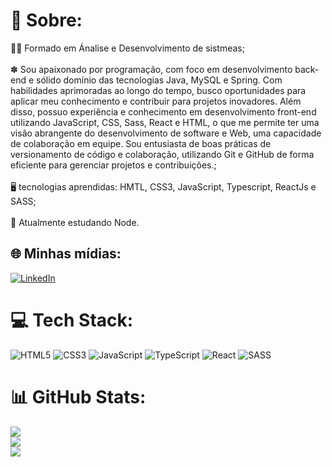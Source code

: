 # 💫 Sobre:
👨‍🎓 Formado em Ánalise e Desenvolvimento de sistmeas;<br><br>✽ Sou apaixonado por programação, com foco em desenvolvimento back-end e sólido domínio das tecnologias Java, MySQL e Spring. Com habilidades aprimoradas ao longo do tempo, busco oportunidades para aplicar meu conhecimento e contribuir para projetos inovadores. Além disso, possuo experiência e conhecimento em desenvolvimento front-end utilizando JavaScript, CSS, Sass, React e HTML, o que me permite ter uma visão abrangente do desenvolvimento de software e Web, uma capacidade de colaboração em equipe. Sou entusiasta de boas práticas de versionamento de código e colaboração, utilizando Git e GitHub de forma eficiente para gerenciar projetos e contribuições.;<br><br>🖥 tecnologias aprendidas: HMTL, CSS3, JavaScript, Typescript, ReactJs e SASS;<br><br>🔗 Atualmente estudando Node.


## 🌐 Minhas mídias:
[![LinkedIn](https://img.shields.io/badge/LinkedIn-%230077B5.svg?logo=linkedin&logoColor=white)](https://linkedin.com/in/https://www.linkedin.com/in/igor-vinicius-574657232/) 

# 💻 Tech Stack:
![HTML5](https://img.shields.io/badge/html5-%23E34F26.svg?style=for-the-badge&logo=html5&logoColor=white) ![CSS3](https://img.shields.io/badge/css3-%231572B6.svg?style=for-the-badge&logo=css3&logoColor=white) ![JavaScript](https://img.shields.io/badge/javascript-%23323330.svg?style=for-the-badge&logo=javascript&logoColor=%23F7DF1E) ![TypeScript](https://img.shields.io/badge/typescript-%23007ACC.svg?style=for-the-badge&logo=typescript&logoColor=white) ![React](https://img.shields.io/badge/react-%2320232a.svg?style=for-the-badge&logo=react&logoColor=%2361DAFB) ![SASS](https://img.shields.io/badge/sass-%2320232a.svg?style=for-the-badge&logo=sass&logoColor=%ff69b4)
# 📊 GitHub Stats:
![](https://github-readme-stats.vercel.app/api?username=igorVtermions&theme=nightowl&hide_border=true&include_all_commits=false&count_private=false)<br/>
![](https://github-readme-streak-stats.herokuapp.com/?user=igorVtermions&theme=nightowl&hide_border=true)<br/>
![](https://github-readme-stats.vercel.app/api/top-langs/?username=igorVtermions&theme=nightowl&hide_border=true&include_all_commits=false&count_private=false&layout=compact)

<!-- Proudly created with GPRM ( https://gprm.itsvg.in ) -->
